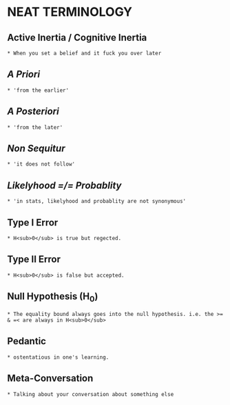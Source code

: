 # NEAT TERMINOLOGY

## Active Inertia / Cognitive Inertia
    * When you set a belief and it fuck you over later

## _A Priori_
    * 'from the earlier'

## _A Posteriori_
    * 'from the later'

## _Non Sequitur_
    * 'it does not follow'

## _Likelyhood =/= Probablity_
    * 'in stats, likelyhood and probablity are not synonymous'

## Type I Error
    * H<sub>0</sub> is true but regected.

## Type II Error
    * H<sub>0</sub> is false but accepted.

## Null Hypothesis (H<sub>0</sub>)
    * The equality bound always goes into the null hypothesis. i.e. the >= & =< are always in H<sub>0</sub>

## Pedantic
    * ostentatious in one's learning.

## Meta-Conversation
    * Talking about your conversation about something else


